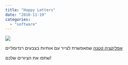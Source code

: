```yaml
---
title: "Happy Letters"
date: "2010-11-19"
categories: 
  - "software"
---
```


[![](https://nurnachman.files.wordpress.com/2010/11/7b94f-abc.jpg?w=300)](https://nurnachman.files.wordpress.com/2010/11/7b94f-abc.jpg)

  

[אפליקציה קטנה](http://bit.ly/96YkpK) שמאפשרת לצייר עם אותיות בצבעים רנדומליים

  

שתפו את הציורים שלכם!

